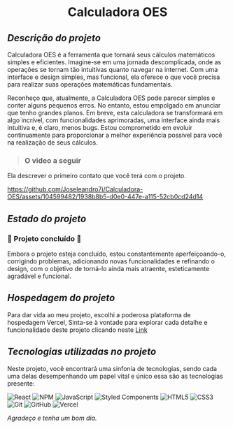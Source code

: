 
 # <h1 align="center">Calculadora OES</h1>
 
 ## *Descrição do projeto*

 Calculadora OES é a ferramenta que tornará seus cálculos matemáticos simples e eficientes. Imagine-se em uma jornada descomplicada, onde as operações se tornam tão intuitivas quanto navegar na internet. Com uma interface e design simples, mas funcional, ela oferece o que você precisa para realizar suas operações matemáticas fundamentais.

Reconheço que, atualmente, a Calculadora OES pode parecer simples e conter alguns pequenos erros. No entanto, estou empolgado em anunciar que tenho grandes planos. Em breve, esta calculadora se transformará em algo incrível, com funcionalidades aprimoradas, uma interface ainda mais intuitiva e, é claro, menos bugs. Estou comprometido em evoluir continuamente para proporcionar a melhor experiência possível para você na realização de seus cálculos.

> ### O video a seguir
Ela descrever o primeiro contato que você terá com o projeto.

https://github.com/Joseleandro7i/Calculadora-OES/assets/104599482/1938b8b5-d0e0-447e-a115-52cb0cd24d14


## *Estado do projeto*

### :construction: Projeto concluído :construction:
 
<p>Embora o projeto esteja concluído, estou constantemente aperfeiçoando-o, corrigindo problemas, adicionando novas funcionalidades e refinando o design, com o objetivo de torná-lo ainda mais atraente, esteticamente agradável e funcional.</p>

## *Hospedagem do projeto*

Para dar vida ao meu projeto, escolhi a poderosa plataforma de hospedagem Vercel, Sinta-se à vontade para explorar cada detalhe e funcionalidade deste projeto clicando neste
[Link](https://calculadora-oes.vercel.app/)


## *Tecnologias utilizadas no projeto*

Neste projeto, você encontrará uma sinfonia de tecnologias, sendo cada uma delas desempenhando um papel vital e único essa são as tecnologias presente:

![React](https://img.shields.io/badge/react-%2320232a.svg?style=for-the-badge&logo=react&logoColor=%2361DAFB) ![NPM](https://img.shields.io/badge/NPM-%23CB3837.svg?style=for-the-badge&logo=npm&logoColor=white) ![JavaScript](https://img.shields.io/badge/javascript-%23323330.svg?style=for-the-badge&logo=javascript&logoColor=%23F7DF1E) ![Styled Components](https://img.shields.io/badge/styled--components-DB7093?style=for-the-badge&logo=styled-components&logoColor=white) ![HTML5](https://img.shields.io/badge/html5-%23E34F26.svg?style=for-the-badge&logo=html5&logoColor=white)  ![CSS3](https://img.shields.io/badge/css3-%231572B6.svg?style=for-the-badge&logo=css3&logoColor=white)   ![Git](https://img.shields.io/badge/git-%23F05033.svg?style=for-the-badge&logo=git&logoColor=white) ![GitHub](https://img.shields.io/badge/github-%23121011.svg?style=for-the-badge&logo=github&logoColor=white) ![Vercel](https://img.shields.io/badge/vercel-%23000000.svg?style=for-the-badge&logo=vercel&logoColor=white)  

*Agradeço e tenha um bom dia.*


